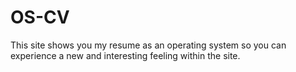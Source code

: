 # OS-CV
This site shows you my resume as an operating system so you can experience a new and interesting feeling within the site.
